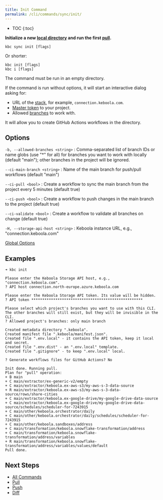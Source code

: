 ```yaml
---
title: Init Command
permalink: /cli/commands/sync/init/
---
```


* TOC
{:toc}

**Initialize a new [local directory](/cli/structure/) and run the first [pull](/cli/commands/sync/pull/).**

```
kbc sync init [flags]
```

Or shorter:
```
kbc init [flags]
kbc i [flags]
```

The command must be run in an empty directory.

If the command is run without options, it will start an interactive dialog asking for:
- URL of the [stack](https://help.keboola.com/overview/#stacks), for example, `connection.keboola.com`.
- [Master token](https://help.keboola.com/management/project/tokens/#master-tokens) to your project.
- Allowed [branches](https://help.keboola.com/tutorial/branches/) to work with.

It will allow you to create GitHub Actions workflows in the directory.

## Options

`-b, --allowed-branches <string>`
: Comma-separated list of branch IDs or name globs (use "*" for all) for branches you want to work with locally (default "main"); other branches in the project will be ignored.

`--ci-main-branch <string>`
: Name of the main branch for push/pull workflows (default "main")

`--ci-pull <bool>`
: Create a workflow to sync the main branch from the project every 5 minutes (default true)

`--ci-push <bool>`
: Create a workflow to push changes in the main branch to the project (default true)

`--ci-validate <bool>`
: Create a workflow to validate all branches on change (default true)

`-H, --storage-api-host <string>` 
: Keboola instance URL, e.g., "connection.keboola.com"

[Global Options](/cli/commands/#global-options)

## Examples

```
➜ kbc init

Please enter the Keboola Storage API host, e.g., "connection.keboola.com".
? API host connection.north-europe.azure.keboola.com

Please enter the Keboola Storage API token. Its value will be hidden.
? API token ***************************************************

Please select which project's branches you want to use with this CLI.
The other branches will still exist, but they will be invisible in the CLI.
? Allowed project's branches: only main branch

Created metadata directory ".keboola".
Created manifest file ".keboola/manifest.json".
Created file ".env.local" - it contains the API token, keep it local and secret.
Created file ".env.dist" - an ".env.local" template.
Created file ".gitignore" - to keep ".env.local" local.

? Generate workflows files for GitHub Actions? No

Init done. Running pull.
Plan for "pull" operation:
+ B main
+ C main/extractor/ex-generic-v2/empty
+ C main/extractor/keboola.ex-aws-s3/my-aws-s-3-data-source
+ R main/extractor/keboola.ex-aws-s3/my-aws-s-3-data-source/rows/share-cities
+ C main/extractor/keboola.ex-google-drive/my-google-drive-data-source
+ C main/extractor/keboola.ex-google-drive/my-google-drive-data-source/schedules/scheduler-for-7243915
+ C main/other/keboola.orchestrator/daily
+ C main/other/keboola.orchestrator/daily/schedules/scheduler-for-7243915
+ C main/other/keboola.sandboxes/address
+ C main/transformation/keboola.snowflake-transformation/address
+ C main/transformation/keboola.snowflake-transformation/address/variables
+ R main/transformation/keboola.snowflake-transformation/address/variables/values/default
Pull done.
```

## Next Steps

- [All Commands](/cli/commands/)
- [Pull](/cli/commands/sync/pull/)
- [Push](/cli/commands/sync/push/)
- [Diff](/cli/commands/sync/diff/)

